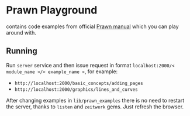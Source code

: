 # Prawn Playground

contains code examples from official [Prawn manual](http://prawnpdf.org/manual.pdf) which you can play around with.

## Running

Run `server` service and then issue request in format `localhost:2000/< module_name >/< example_name >`, for example:
- `http://localhost:2000/basic_concepts/adding_pages`
- `http://localhost:2000/graphics/lines_and_curves`

After changing examples in `lib/prawn_examples` there is no need to restart the server, thanks to `listen` and `zeitwerk` gems. Just refresh the browser.
